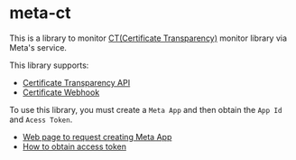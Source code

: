 # meta-ct

This is a library to monitor [CT(Certificate Transparency)](https://www.rfc-editor.org/rfc/rfc9162.html) monitor library via Meta's service.

This library supports:
- [Certificate Transparency API](https://developers.facebook.com/docs/certificate-transparency-api)
- [Certificate Webhook](https://developers.facebook.com/docs/certificate-transparency/certificates-webhook)


To use this library, you must create a `Meta App` and then obtain the `App Id` and `Acess Token`.
- [Web page to request creating Meta App](https://developers.facebook.com/apps/?show_reminder=true)
- [How to obtain access token](https://developers.facebook.com/docs/facebook-login/guides/access-tokens?locale=ja_JP)
